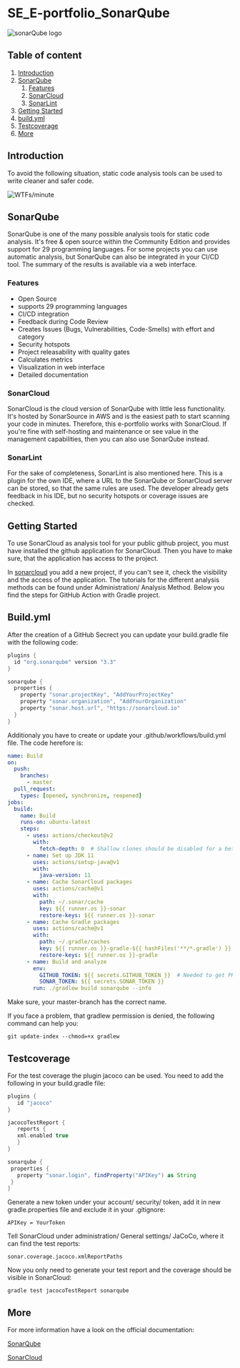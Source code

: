 # SE_E-portfolio_SonarQube

![sonarQube logo](https://www.sonarqube.org/logos/index/logo-hero@2x.png)

## Table of content
1. [Introduction](#introduction)
2. [SonarQube](#sonarqube)
   1. [Features](#features)
   2. [SonarCloud](#sonarcloud)
   3. [SonarLint](#sonarlint)
3. [Getting Started](#getting-started)
4. [build.yml](#buildyml)
5. [Testcoverage](#testcoverage)
6. [More](#more)

## Introduction
To avoid the following situation, static code analysis tools can be used to write cleaner and safer code.

![WTFs/minute](https://miro.medium.com/max/1000/0*HaqsruEqnR5pxQD4)

## SonarQube
SonarQube is one of the many possible analysis tools for static code analysis. It's free & open source within the Community Edition and provides support for 29 programming languages.
For some projects you can use automatic analysis, but SonarQube can also be integrated in your CI/CD tool. The summary of the results is available via a web interface.

### Features
- Open Source
- supports 29 programming languages
- CI/CD integration
- Feedback during Code Review
- Creates Issues (Bugs, Vulnerabilities, Code-Smells) with effort and category
- Security hotspots
- Project releasability with quality gates
- Calculates metrics
- Visualization in web interface
- Detailed documentation

### SonarCloud
SonarCloud is the cloud version of SonarQube with little less functionality. It's hosted by SonarSource in AWS and is the easiest path to start scanning your code in minutes. Therefore, this e-portfolio works with SonarCloud.
If you're fine with self-hosting and maintenance or see value in the management capabilities, then you can also use SonarQube instead.

### SonarLint
For the sake of completeness, SonarLint is also mentioned here. This is a plugin for the own IDE, where a URL to the SonarQube or SonarCloud server can be stored, so that the same rules are used.
The developer already gets feedback in his IDE, but no security hotspots or coverage issues are checked.

## Getting Started
To use SonarCloud as analysis tool for your public github project, you must have installed the github application for SonarCloud.
Then you have to make sure, that the application has access to the project.

In [sonarcloud](https://sonarcloud.io/) you add a new project, if you can't see it, check the visibility and the access of the application.
The tutorials for the different analysis methods can be found under Administration/ Analysis Method.
Below you find the steps for GitHub Action with Gradle project.

## Build.yml
After the creation of a GitHub Secrect  you can update your build.gradle file with the following code:

```gradle
plugins {
  id "org.sonarqube" version "3.3"
}

sonarqube {
  properties {
    property "sonar.projectKey", "AddYourProjectKey"
    property "sonar.organization", "AddYourOrganization"
    property "sonar.host.url", "https://sonarcloud.io"
  }
}
```

Additionaly you have to create or update your .github/workflows/build.yml file. The code herefore is:

```yaml
name: Build
on:
  push:
    branches:
      - master
  pull_request:
    types: [opened, synchronize, reopened]
jobs:
  build:
    name: Build
    runs-on: ubuntu-latest
    steps:
      - uses: actions/checkout@v2
        with:
          fetch-depth: 0  # Shallow clones should be disabled for a better relevancy of analysis
      - name: Set up JDK 11
        uses: actions/setup-java@v1
        with:
          java-version: 11
      - name: Cache SonarCloud packages
        uses: actions/cache@v1
        with:
          path: ~/.sonar/cache
          key: ${{ runner.os }}-sonar
          restore-keys: ${{ runner.os }}-sonar
      - name: Cache Gradle packages
        uses: actions/cache@v1
        with:
          path: ~/.gradle/caches
          key: ${{ runner.os }}-gradle-${{ hashFiles('**/*.gradle') }}
          restore-keys: ${{ runner.os }}-gradle
      - name: Build and analyze
        env:
          GITHUB_TOKEN: ${{ secrets.GITHUB_TOKEN }}  # Needed to get PR information, if any
          SONAR_TOKEN: ${{ secrets.SONAR_TOKEN }}
        run: ./gradlew build sonarqube --info
```

Make sure, your master-branch has the correct name.

If you face a problem, that gradlew permission is denied, the following command can help you:

```command
git update-index --chmod=+x gradlew
```

## Testcoverage
For the test coverage the plugin jacoco can be used.
You need to add the following in your build.gradle file:

```gradle
plugins {
   id "jacoco"
}

jacocoTestReport {
   reports {
   xml.enabled true
   }
}

sonarqube {
 properties {
   property "sonar.login", findProperty("APIKey") as String
 }
}
```
Generate a new token under your account/ security/ token, add it in new gradle.properties file and exclude it in your .gitignore:

```properties
APIKey = YourToken
```

Tell SonarCloud under administration/ General settings/ JaCoCo, where it can find the test reports: 

```
sonar.coverage.jacoco.xmlReportPaths
```

Now you only need to generate your test report and the coverage should be visible in SonarCloud:

```
gradle test jacocoTestReport sonarqube
```

## More
For more information have a look on the official documentation:

[SonarQube](https://www.sonarqube.org/)

[SonarCloud](https://docs.sonarcloud.io/)
